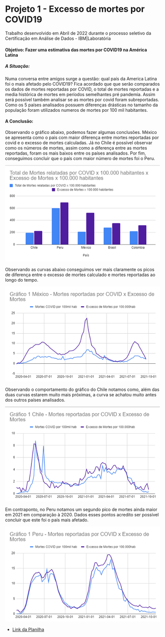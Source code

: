 # Projeto 1 - Excesso de mortes por COVID19
Trabalho desenvolvido em Abril de 2022 durante o processo seletivo da Certificação em Análise de Dados - IBM|Laboratória
#### Objetivo: Fazer uma estimativa das mortes por COVID19 na América Latina

##### A Situação:
Numa conversa entre amigos surge a questão: qual país da America Latina foi o mais afetado pelo COVID19? Fica acordado que que serão comparados os dados de mortes reportadas por COVID, o total de mortes reportadas e a media histórica de mortes em períodos semelhantes pré pandemia. Assim será possível também analisar se as mortes por covid foram subreportadas. Como os 5 países analisados possuem diferenças drásticas no tamanho da população foram utilizados numeros de mortes por 100 mil habitantes.

#### A Conclusão:
Observando o gráfico abaixo, podemos fazer algumas conclusões. México se apresenta como o pais com maior diferença entre mortes reportadas por covid e o excesso de mortes calculadas. Já no Chile é possível observar como os números de mortes, assim como a diferença entre as mortes reportadas, foram os mais baixos entre os países analisados. Por fim, conseguimos concluir que o país com maior número de mortes foi o Peru.

![Comparação entre os Países](https://github.com/Anacaloi/certificacao-ibm-laboratoria/blob/main/p1-covid/img/comparacao-paises.png)

Observando as curvas abaixo conseguimos ver mais claramente os picos de diferença entre o excesso de mortes calculado e mortes reportadas ao longo do tempo. 

![Gráfico México](https://github.com/Anacaloi/certificacao-ibm-laboratoria/blob/main/p1-covid/img/mexico.png)

Observando o comportamento do gráfico do Chile notamos como, além das duas curvas estarem muito mais próximas, a curva se achatou muito antes dos outros países analisados.

![Gráfico Chile](https://github.com/Anacaloi/certificacao-ibm-laboratoria/blob/main/p1-covid/img/chile.png)

Em contraponto, no Peru notamos um segundo pico de mortes ainda maior em 2021 em comparação à 2020. Dados esses pontos acredito ser possível concluir que este foi o país mais afetado.

![Gráfico Peru](https://github.com/Anacaloi/certificacao-ibm-laboratoria/blob/main/p1-covid/img/peru.png)

 - [Link da Planilha](https://docs.google.com/spreadsheets/d/12otWRGbmXMpnULyK8PY9IVHzQIV-7SoKBIuZGF7Y8Ro/edit?usp=sharing)